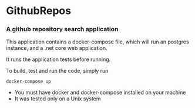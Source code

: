 # GithubRepos
### A github repository search application

This application contains a docker-compose file, which will run an postgres instance, and a .net core web application.

It runs the application tests before running.

To build, test and run the code, simply run
```
docker-compose up
```

* You must have docker and docker-compose installed on your machine
* It was tested only on a Unix system
